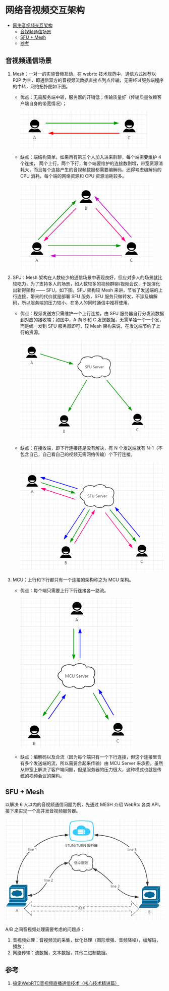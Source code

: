 # 网络音视频交互架构

- [网络音视频交互架构](#网络音视频交互架构)
  - [音视频通信场景](#音视频通信场景)
  - [SFU + Mesh](#sfu--mesh)
  - [参考](#参考)

## 音视频通信场景

1. Mesh：一对一的实施音频互动，在 webrtc 技术规范中，通信方式推荐以 P2P 为主，即通信双方的音视频流数据直接点到点传输，无需经过服务端程序的中转，网络拓扑图如下图。
   - 优点：无需服务端中转，服务器的开销低；传输质量好（传输质量依赖客户端自身的带宽情况）；

        ![Mesh](Img/00_1.png)

   - 缺点：端结构简单。如果再有第三个人加入进来群聊，每个端需要维护 4 个连接， 两个上行，两个下行，每个端要维护的连接数剧增，带宽资源消耗大，而且每个连接产生的音视频数据都需要编解码，还得考虑编解码的 CPU 消耗，每个端的网络资源和 CPU 资源消耗较多。

        ![Mesh2](Img/00_2.png)

2. SFU：Mesh 架构在人数较少的通信场景中表现良好，但应对多人的场景就比较吃力，为了支持多人的场景，如人数较多的视频群聊/视频会议，于是演化出新得架构 —— SFU，如下图。SFU 架构较 Mesh 来讲，节省了发送端的上行连接，带来的代价就是部署 SFU 服务，SFU 服务只做转发，不涉及编解码，所以服务端的压力较小，在多人的同时通信中推荐使用。
   - 优点：视频发送方只需维护一个上行连接，由 SFU 服务器自行分发流数据到对应的接收端；如图中，A 向 B 和 C 发送数据，无需单独一个一个发，而是统一发到 SFU 服务器即可，较 Mesh 架构来说，在发送端节约了上行的资源。

        ![SFU](Img/00_3.png)

   - 缺点：在接收端，即下行连接还是没有解决，有 N 个发送端就有 N-1（不包含自己，自己看自己的视频无需网络传输）个下行连接。

        ![SFU2](Img/00_4.png)

3. MCU：上行和下行都只有一个连接的架构称之为 MCU 架构。
   - 优点：每个端只需要上行下行连接各一路流。

        ![MCU](Img/00_5.png)

   - 缺点：编解码以及合流（因为每个端只有一个下行连接，但这个连接里含有多个发送端的流，所以需要合起来传输）由 MCU Server 来承担，虽然从带宽上解决了客户端问题，但是服务器的压力很大，这种模式也就是传统的视频会议的架构。

## SFU + Mesh

以解决 6 人以内的音视频通信问题为例，先通过 MESH 介绍 WebRtc 各类 API，接下来实现一个高并发音视频服务器。

![SFU&MESH](Img/00_6.png)

A/B 之间音视频处理需要考虑的问题点：

1. 音视频处理：音视频流的采集，优化处理（图形增强、音频降噪），编解码，播放；
2. 网络传输：流数据，文本数据，其他二进制数据。

## 参考

1. [搞定WebRTC音视频直播通信技术（核心技术精讲篇）](https://www.cnblogs.com/rajan/p/12308606.html)
